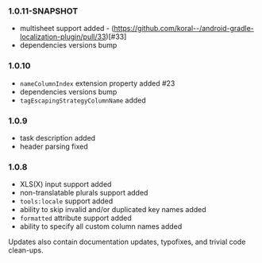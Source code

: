 ### 1.0.11-SNAPSHOT
- multisheet support added - (https://github.com/koral--/android-gradle-localization-plugin/pull/33)[#33]
- dependencies versions bump

### 1.0.10
- `nameColumnIndex` extension property added #23
- dependencies versions bump
- `tagEscapingStrategyColumnName` added

### 1.0.9
- task description added
- header parsing fixed

### 1.0.8
- XLS(X) input support added
- non-translatable plurals support added
- `tools:locale` support added
- ability to skip invalid and/or duplicated key names added
- `formatted` attribute support added
- ability to specify all custom column names added

Updates also contain documentation updates, typofixes, and trivial code clean-ups.